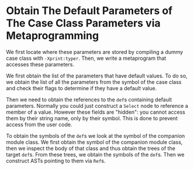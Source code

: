 # Obtain The Default Parameters of The Case Class Parameters via Metaprogramming

We first locate where these parameters are stored by compiling a dummy case class with
`-Xprint:typer`. Then, we write a metaprogram that accesses these parameters.

We first obtain the list of the parameters that have default values. To do so, we obtain the list of
all the parameters from the symbol of the case class and check their flags to determine if they have
a default value.

Then we need to obtain the references to the `def`s containing default parameters. Normally you
could just construct a `Select` node to reference a member of a value. However these fields are
"hidden": you cannot access them by their string name, only by their symbol. This is done to prevent
access from the user code.

To obtain the symbols of the `def`s we look at the symbol of the companion module class. We first
obtain the symbol of the companion module class, then we inspect the body of that class and thus
obtain the trees of the target `def`s. From these trees, we obtain the symbols of the `def`s. Then
we construct ASTs pointing to them via `Ref`s.
